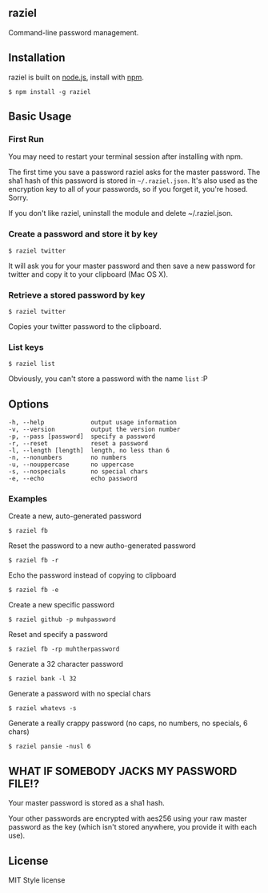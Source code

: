 raziel
------

Command-line password management.

Installation
------------

raziel is built on [node.js](http://nodejs.org), install with
[npm](http://npmjs.org).

    $ npm install -g raziel

Basic Usage
-----------

### First Run

You may need to restart your terminal session after installing with npm.

The first time you save a password raziel asks for the master password. The
sha1 hash of this password is stored in `~/.raziel.json`. It's also used as
the encryption key to all of your passwords, so if you forget it, you're
hosed.  Sorry.

If you don't like raziel, uninstall the module and delete ~/.raziel.json.

### Create a password and store it by key

    $ raziel twitter

It will ask you for your master password and then save a new password
for twitter and copy it to your clipboard (Mac OS X).

### Retrieve a stored password by key

    $ raziel twitter

Copies your twitter password to the clipboard.

### List keys

    $ raziel list

Obviously, you can't store a password with the name `list` :P

Options
-------

    -h, --help             output usage information
    -v, --version          output the version number
    -p, --pass [password]  specify a password
    -r, --reset            reset a password
    -l, --length [length]  length, no less than 6
    -n, --nonumbers        no numbers
    -u, --nouppercase      no uppercase
    -s, --nospecials       no special chars
    -e, --echo             echo password

### Examples

Create a new, auto-generated password

    $ raziel fb

Reset the password to a new autho-generated password

    $ raziel fb -r

Echo the password instead of copying to clipboard

    $ raziel fb -e

Create a new specific password

    $ raziel github -p muhpassword

Reset and specify a password

    $ raziel fb -rp muhtherpassword

Generate a 32 character password

    $ raziel bank -l 32

Generate a password with no special chars

    $ raziel whatevs -s

Generate a really crappy password (no caps, no numbers, no specials, 6
chars)

    $ raziel pansie -nusl 6

WHAT IF SOMEBODY JACKS MY PASSWORD FILE!?
-----------------------------------------

Your master password is stored as a sha1 hash.

Your other passwords are encrypted with aes256 using your raw master
password as the key (which isn't stored anywhere, you provide it with
each use).

License
-------

MIT Style license

